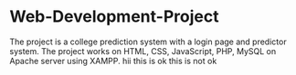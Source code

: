 # Web-Development-Project
The project is a college prediction system with a login page and predictor system.  The project works on HTML, CSS, JavaScript, PHP, MySQL on Apache server using XAMPP. 
hii this is ok 
this is not ok

